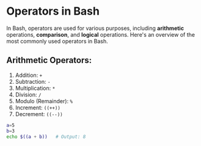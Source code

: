 # Operators in Bash

In Bash, operators are used for various purposes, including **arithmetic** operations, **comparison**, and **logical** operations. Here's an overview of the most commonly used operators in Bash.

## Arithmetic Operators:

1. Addition: `+`
2. Subtraction: `-`
3. Multiplication: `*`
4. Division: `/`
5. Modulo (Remainder): `%`
6. Increment: `((++))`
7. Decrement: `((--))`

```bash
a=5
b=3
echo $((a + b))   # Output: 8
```
